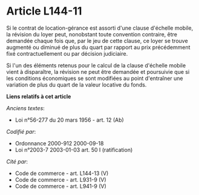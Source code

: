 # Article L144-11

Si le contrat de location-gérance est assorti d'une clause d'échelle mobile, la révision du loyer peut, nonobstant toute
convention contraire, être demandée chaque fois que, par le jeu de cette clause, ce loyer se trouve augmenté ou diminué de
plus du quart par rapport au prix précédemment fixé contractuellement ou par décision judiciaire.

Si l'un des éléments retenus pour le calcul de la clause d'échelle mobile vient à disparaître, la révision ne peut être
demandée et poursuivie que si les conditions économiques se sont modifiées au point d'entraîner une variation de plus du
quart de la valeur locative du fonds.

**Liens relatifs à cet article**

_Anciens textes_:

  - Loi n°56-277 du 20 mars 1956 - art. 12 (Ab)

_Codifié par_:

  - Ordonnance 2000-912 2000-09-18
  - Loi n°2003-7 2003-01-03 art. 50 I (ratification)

_Cité par_:

  - Code de commerce - art. L144-13 (V)
  - Code de commerce - art. L931-9 (V)
  - Code de commerce - art. L941-9 (V)
